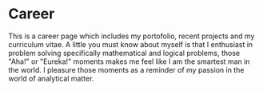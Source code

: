 # Career
This is a career page which includes my portofolio, recent projects and my curriculum vitae. 
A little you must know about myself is that I enthusiast in problem solving specifically mathematical and logical problems, those "Aha!" or "Eureka!" moments makes me feel like I am the smartest man in the world. I pleasure those moments as a reminder of my passion in the world of analytical matter.
